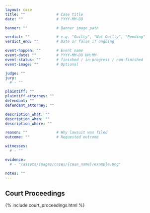 ```yaml
---
layout: case
title: ""              # Case title
date: ""               # YYYY-MM-DD

banner: ""             # Banner image path

verdict: ""            # e.g. "Guilty", "Not Guilty", "Pending"
verdict_end: ""        # Date or false if ongoing

event-happen: ""       # Event name
event-date: ""         # YYYY-MM-DD HH:MM
event-status: ""       # finished / in-progress / non-finished
event-image: ""        # Optional

judge: ""
jury:
  # - ""

plaintiff: ""
plaintiff_attorney: ""
defendant: ""
defendant_attorney: ""

description_what: ""
description_when: ""
description_where: ""

reason: ""             # Why lawsuit was filed
outcome: ""            # Requested outcome

witnesses:
  # - ""

evidence:
  # - "/assets/images/cases/{case_name}/example.png"

notes: ""
---
```


## Court Proceedings
{% include court_proceedings.html %}
